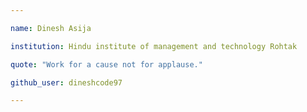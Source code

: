 ```yaml
---

name: Dinesh Asija

institution: Hindu institute of management and technology Rohtak

quote: "Work for a cause not for applause."

github_user: dineshcode97

---
```


